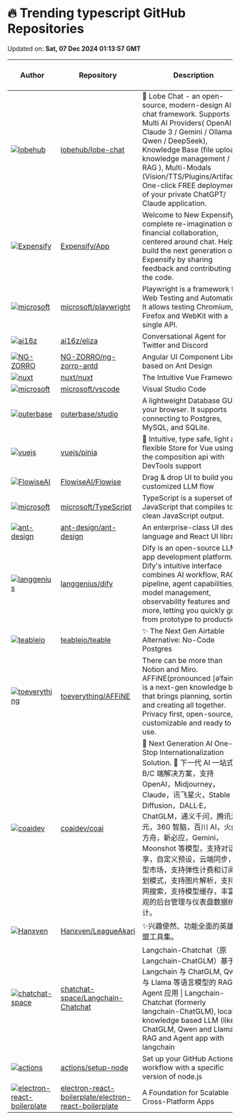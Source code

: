 # 🔥 Trending typescript GitHub Repositories

Updated on: **Sat, 07 Dec 2024 01:13:57 GMT**

| Author | Repository | Description | Language | ⭐ Total Stars | 🌟 Stars Today |
|--------|------------|-------------|----------|----------------|----------------|
| [![lobehub](https://avatars.githubusercontent.com/u/28616219?s=40&v=4)](https://github.com/lobehub) | [lobehub/lobe-chat](https://github.com/lobehub/lobe-chat) | 🤯 Lobe Chat - an open-source, modern-design AI chat framework. Supports Multi AI Providers( OpenAI / Claude 3 / Gemini / Ollama / Qwen / DeepSeek), Knowledge Base (file upload / knowledge management / RAG ), Multi-Modals (Vision/TTS/Plugins/Artifacts). One-click FREE deployment of your private ChatGPT/ Claude application. | TypeScript | 48221 | 371 |
| [![Expensify](https://avatars.githubusercontent.com/u/47436092?s=40&v=4)](https://github.com/Expensify) | [Expensify/App](https://github.com/Expensify/App) | Welcome to New Expensify: a complete re-imagination of financial collaboration, centered around chat. Help us build the next generation of Expensify by sharing feedback and contributing to the code. | TypeScript | 3791 | 18 |
| [![microsoft](https://avatars.githubusercontent.com/u/883973?s=40&v=4)](https://github.com/microsoft) | [microsoft/playwright](https://github.com/microsoft/playwright) | Playwright is a framework for Web Testing and Automation. It allows testing Chromium, Firefox and WebKit with a single API. | TypeScript | 67451 | 32 |
| [![ai16z](https://avatars.githubusercontent.com/u/18633264?s=40&v=4)](https://github.com/ai16z) | [ai16z/eliza](https://github.com/ai16z/eliza) | Conversational Agent for Twitter and Discord | TypeScript | 3193 | 92 |
| [![NG-ZORRO](https://avatars.githubusercontent.com/u/22736418?s=40&v=4)](https://github.com/NG-ZORRO) | [NG-ZORRO/ng-zorro-antd](https://github.com/NG-ZORRO/ng-zorro-antd) | Angular UI Component Library based on Ant Design | TypeScript | 8898 | 2 |
| [![nuxt](https://avatars.githubusercontent.com/u/28706372?s=40&v=4)](https://github.com/nuxt) | [nuxt/nuxt](https://github.com/nuxt/nuxt) | The Intuitive Vue Framework. | TypeScript | 55204 | 20 |
| [![microsoft](https://avatars.githubusercontent.com/u/900690?s=40&v=4)](https://github.com/microsoft) | [microsoft/vscode](https://github.com/microsoft/vscode) | Visual Studio Code | TypeScript | 165045 | 41 |
| [![outerbase](https://avatars.githubusercontent.com/u/4539653?s=40&v=4)](https://github.com/outerbase) | [outerbase/studio](https://github.com/outerbase/studio) | A lightweight Database GUI in your browser. It supports connecting to Postgres, MySQL, and SQLite. | TypeScript | 2264 | 822 |
| [![vuejs](https://avatars.githubusercontent.com/u/664177?s=40&v=4)](https://github.com/vuejs) | [vuejs/pinia](https://github.com/vuejs/pinia) | 🍍 Intuitive, type safe, light and flexible Store for Vue using the composition api with DevTools support | TypeScript | 13270 | 7 |
| [![FlowiseAI](https://avatars.githubusercontent.com/u/26460777?s=40&v=4)](https://github.com/FlowiseAI) | [FlowiseAI/Flowise](https://github.com/FlowiseAI/Flowise) | Drag & drop UI to build your customized LLM flow | TypeScript | 32151 | 50 |
| [![microsoft](https://avatars.githubusercontent.com/u/4226954?s=40&v=4)](https://github.com/microsoft) | [microsoft/TypeScript](https://github.com/microsoft/TypeScript) | TypeScript is a superset of JavaScript that compiles to clean JavaScript output. | TypeScript | 101362 | 26 |
| [![ant-design](https://avatars.githubusercontent.com/u/507615?s=40&v=4)](https://github.com/ant-design) | [ant-design/ant-design](https://github.com/ant-design/ant-design) | An enterprise-class UI design language and React UI library | TypeScript | 92780 | 23 |
| [![langgenius](https://avatars.githubusercontent.com/u/5485478?s=40&v=4)](https://github.com/langgenius) | [langgenius/dify](https://github.com/langgenius/dify) | Dify is an open-source LLM app development platform. Dify's intuitive interface combines AI workflow, RAG pipeline, agent capabilities, model management, observability features and more, letting you quickly go from prototype to production. | TypeScript | 53963 | 121 |
| [![teableio](https://avatars.githubusercontent.com/u/113977203?s=40&v=4)](https://github.com/teableio) | [teableio/teable](https://github.com/teableio/teable) | ✨ The Next Gen Airtable Alternative: No-Code Postgres | TypeScript | 13406 | 37 |
| [![toeverything](https://avatars.githubusercontent.com/u/14026360?s=40&v=4)](https://github.com/toeverything) | [toeverything/AFFiNE](https://github.com/toeverything/AFFiNE) | There can be more than Notion and Miro. AFFiNE(pronounced [ə‘fain]) is a next-gen knowledge base that brings planning, sorting and creating all together. Privacy first, open-source, customizable and ready to use. | TypeScript | 43114 | 58 |
| [![coaidev](https://avatars.githubusercontent.com/u/112773885?s=40&v=4)](https://github.com/coaidev) | [coaidev/coai](https://github.com/coaidev/coai) | 🚀 Next Generation AI One-Stop Internationalization Solution. 🚀 下一代 AI 一站式 B/C 端解决方案，支持 OpenAI，Midjourney，Claude，讯飞星火，Stable Diffusion，DALL·E，ChatGLM，通义千问，腾讯混元，360 智脑，百川 AI，火山方舟，新必应，Gemini，Moonshot 等模型，支持对话分享，自定义预设，云端同步，模型市场，支持弹性计费和订阅计划模式，支持图片解析，支持联网搜索，支持模型缓存，丰富美观的后台管理与仪表盘数据统计。 | TypeScript | 7414 | 34 |
| [![Hanxven](https://avatars.githubusercontent.com/u/52438792?s=40&v=4)](https://github.com/Hanxven) | [Hanxven/LeagueAkari](https://github.com/Hanxven/LeagueAkari) | ✨兴趣使然、功能全面的英雄联盟工具集。 | TypeScript | 894 | 11 |
| [![chatchat-space](https://avatars.githubusercontent.com/u/5668498?s=40&v=4)](https://github.com/chatchat-space) | [chatchat-space/Langchain-Chatchat](https://github.com/chatchat-space/Langchain-Chatchat) | Langchain-Chatchat（原Langchain-ChatGLM）基于 Langchain 与 ChatGLM, Qwen 与 Llama 等语言模型的 RAG 与 Agent 应用 \| Langchain-Chatchat (formerly langchain-ChatGLM), local knowledge based LLM (like ChatGLM, Qwen and Llama) RAG and Agent app with langchain | TypeScript | 32340 | 14 |
| [![actions](https://avatars.githubusercontent.com/u/28229110?s=40&v=4)](https://github.com/actions) | [actions/setup-node](https://github.com/actions/setup-node) | Set up your GitHub Actions workflow with a specific version of node.js | TypeScript | 3970 | 3 |
| [![electron-react-boilerplate](https://avatars.githubusercontent.com/u/3382565?s=40&v=4)](https://github.com/electron-react-boilerplate) | [electron-react-boilerplate/electron-react-boilerplate](https://github.com/electron-react-boilerplate/electron-react-boilerplate) | A Foundation for Scalable Cross-Platform Apps | TypeScript | 23360 | 2 |

